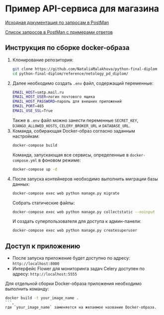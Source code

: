 # Пример API-сервиса для магазина

[Исходная документация по запросам в PostMan](https://documenter.getpostman.com/view/5037826/SVfJUrSc) 

[Список запросов в PostMan с примерами ответов](https://documenter.getpostman.com/view/15814958/2sAYBRGuGi)


## **Инструкция по сборке docker-образа**
  
1. Клонирование репозитория:
   ```bash
   git clone https://github.com/NataliaMalakhova/python-final-diplom
   cd python-final-diplom/reference/netology_pd_diplom/
   ```
2. Далее необходимо создать `.env` файл, содержащий переменные: 
   ```bash
   EMAIL_HOST=smtp.mail.ru
   EMAIL_HOST_USER=логин почтового ящика
   EMAIL_HOST_PASSWORD=пароль для внешних приложений
   EMAIL_PORT=465
   EMAIL_USE_SSL=True
   ```
   Также в `.env` файл можно занести переменные `SECRET_KEY`, `DJANGO_ALLOWED_HOSTS`, `CELERY_BROKER_URL` и `DATABASE_URL`.
4. Команда, собирающая Docker-образ согласно заданным настройкам:
   ```bash
   docker-compose build
   ```
   Команда, запускающая все сервисы, определенные в `docker-compose.yml` в фоновом режиме:
   ```bash
   docker-compose up -d
   ```
5. После запуска контейнеров необходимо выполнить миграции базы данных:
   ```bash
   docker-compose exec web python manage.py migrate
   ```
   Собрать статические файлы:
   ```bash
   docker-compose exec web python manage.py collectstatic --noinput
   ```
   И создать суперпользователя для доступа к админ-панели:
   ```bash
   docker-compose exec web python manage.py createsuperuser
   ```
    
## **Доступ к приложению**
   + После запуска приложение будет доступно по адресу: `http://localhost:8000`
   + Интерфейс Flower для мониторинга задач Celery доступен по адресу: `http://localhost:5555`

   Для отдельной сборки Docker-образа приложения необходимо выполнить команду:
   ```bash
   docker build -t your_image_name .
   ```,
   где `your_image_name` заменяется на желаемое название Docker-образа.
